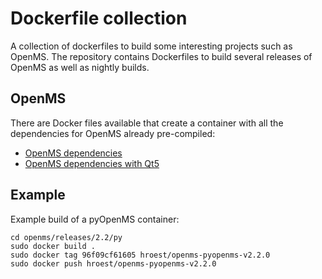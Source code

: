 
# Dockerfile collection

A collection of dockerfiles to build some interesting projects such as OpenMS.
The repository contains Dockerfiles to build several releases of OpenMS as well
as nightly builds.

## OpenMS

There are Docker files available that create a container with all the
dependencies for OpenMS already pre-compiled: 

- [OpenMS dependencies](openms/dependencies/Dockerfile) 
- [OpenMS dependencies with Qt5](openms/dependencies-qt5/Dockerfile) 

## Example

Example build of a pyOpenMS container:

    cd openms/releases/2.2/py
    sudo docker build .
    sudo docker tag 96f09cf61605 hroest/openms-pyopenms-v2.2.0
    sudo docker push hroest/openms-pyopenms-v2.2.0


